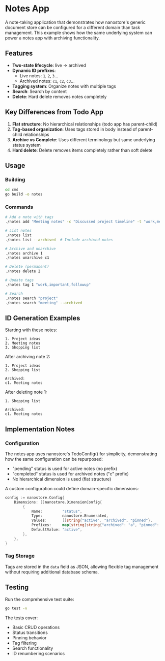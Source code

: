 # Notes App

A note-taking application that demonstrates how nanostore's generic document store can be configured for a different domain than task management. This example shows how the same underlying system can power a notes app with archiving functionality.

## Features

- **Two-state lifecycle**: live → archived
- **Dynamic ID prefixes**:
  - Live notes: `1`, `2`, `3`...
  - Archived notes: `c1`, `c2`, `c3`...
- **Tagging system**: Organize notes with multiple tags
- **Search**: Search by content
- **Delete**: Hard delete removes notes completely

## Key Differences from Todo App

1. **Flat structure**: No hierarchical relationships (todo app has parent-child)
2. **Tag-based organization**: Uses tags stored in body instead of parent-child relationships
3. **Archive vs Complete**: Uses different terminology but same underlying status system
4. **Hard delete**: Delete removes items completely rather than soft delete

## Usage

### Building

```bash
cd cmd
go build -o notes
```

### Commands

```bash
# Add a note with tags
./notes add "Meeting notes" -c "Discussed project timeline" -t "work,meetings"

# List notes
./notes list
./notes list --archived  # Include archived notes

# Archive and unarchive
./notes archive 1
./notes unarchive c1

# Delete (permanent)
./notes delete 2

# Update tags
./notes tag 1 "work,important,followup"

# Search
./notes search "project"
./notes search "meeting" --archived
```

## ID Generation Examples

Starting with these notes:
```
1. Project ideas
2. Meeting notes
3. Shopping list
```

After archiving note 2:
```
1. Project ideas
2. Shopping list

Archived:
c1. Meeting notes
```

After deleting note 1:
```
1. Shopping list

Archived:
c1. Meeting notes
```

## Implementation Notes

### Configuration

The notes app uses nanostore's TodoConfig() for simplicity, demonstrating how the same configuration can be repurposed:
- "pending" status is used for active notes (no prefix)
- "completed" status is used for archived notes ("c" prefix)
- No hierarchical dimension is used (flat structure)

A custom configuration could define domain-specific dimensions:
```go
config := nanostore.Config{
    Dimensions: []nanostore.DimensionConfig{
        {
            Name:         "status",
            Type:         nanostore.Enumerated,
            Values:       []string{"active", "archived", "pinned"},
            Prefixes:     map[string]string{"archived": "a", "pinned": "p"},
            DefaultValue: "active",
        },
    },
}
```

### Tag Storage

Tags are stored in the `data` field as JSON, allowing flexible tag management without requiring additional database schema.

## Testing

Run the comprehensive test suite:

```bash
go test -v
```

The tests cover:
- Basic CRUD operations
- Status transitions
- Pinning behavior
- Tag filtering
- Search functionality
- ID renumbering scenarios